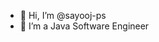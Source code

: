 - 👋 Hi, I’m @sayooj-ps
- 👀 I’m a Java Software Engineer 

<!---
sayooj-ps/sayooj-ps is a ✨ special ✨ repository because its `README.md` (this file) appears on your GitHub profile.
You can click the Preview link to take a look at your changes.
--->
